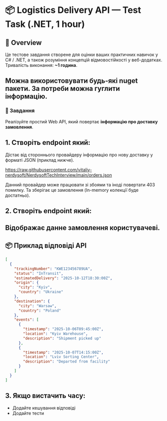 # 📦 Logistics Delivery API — Test Task (.NET, 1 hour)

## 🧭 Overview

Це тестове завдання створене для оцінки ваших практичних навичок у C# / .NET, а також розуміння концепцій відмовостійкості у веб-додатках.  
Тривалість виконання: **~1 година**.

Можна використовувати будь-які nuget пакети. За потреби можна гуглити інформацію.
---

### 🚚 Завдання

Реалізуйте простий Web API, який повертає **інформацію про доставку замовлення**.

## 1️. Створіть endpoint який:

Дістає від стороннього провайдеру інформацію про нову доставку у форматі JSON (приклад нижче).

https://raw.githubusercontent.com/vitaliy-nerdysoft/NerdysoftTechInterview/main/orders.json

Данний провайдер може працювати зі збоями та іноді повертати 403 помилку.
Та зберігає це замовлення (In-memory колекції буде достатньо).

## 2. Створіть endpoint який:

Відображає данне замовлення користувачеві.
---

## 📦 Приклад відповіді API

```json
[
  {
    "trackingNumber": "KWE123456789UA",
    "status": "InTransit",
    "estimatedDelivery": "2025-10-12T18:30:00Z",
    "origin": {
      "city": "Kyiv",
      "country": "Ukraine"
    },
    "destination": {
      "city": "Warsaw",
      "country": "Poland"
    },
    "events": [
      {
        "timestamp": "2025-10-06T09:45:00Z",
        "location": "Kyiv Warehouse",
        "description": "Shipment picked up"
      },
      {
        "timestamp": "2025-10-07T14:15:00Z",
        "location": "Lviv Sorting Center",
        "description": "Departed from facility"
      }
    ]
  }
]
```

## 3. Якщо вистачить часу:
* Додайте кешування відповіді
* Додайте тести
